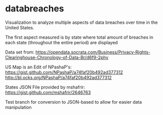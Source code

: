 # databreaches
Visualization to analyze multiple aspects of data breaches over time in the United States.

The first aspect measured is by state where total amount of breaches in each state (throughout the entire period) are displayed

Data set from: 
https://opendata.socrata.com/Business/Privacy-Rights-Clearinghouse-Chronology-of-Data-Br/d6f9-2phy

US Map is an Edit of NPashaP's:
https://gist.github.com/NPashaP/a74faf20b492ad377312
http://bl.ocks.org/NPashaP/a74faf20b492ad377312

States JSON File provided by mshafrir:
https://gist.github.com/mshafrir/2646763

Test branch for conversion to JSON-based to allow for easier data manipulation